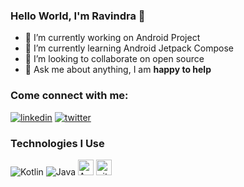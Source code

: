 ### Hello World, I'm Ravindra 👋


- 🔭 I’m currently working on Android Project
- 🌱 I’m currently learning Android Jetpack Compose
- 👯 I’m looking to collaborate on open source
- 💬 Ask me about anything, I am **happy to help**

### Come connect with me:
[<img alt="linkedin" src="https://img.shields.io/badge/LinkedIn-0077B5?style=for-the-badge&logo=linkedin&logoColor=white" />](https://www.linkedin.com/in/ravithoria)
[<img alt="twitter" src="https://img.shields.io/badge/Twitter-1DA1F2?style=for-the-badge&logo=twitter&logoColor=white" />](https://twitter.com/ravindra_gt)

### Technologies I Use
![Kotlin](https://img.shields.io/badge/kotlin-%230095D5.svg?style=for-the-badge&logo=kotlin&logoColor=white)
<img alt="Java" src="https://img.shields.io/badge/Java-ED8B00?style=for-the-badge&logo=java&logoColor=white" />
<img src="https://img.shields.io/badge/Android-282C34?logo=android&logoColor=3DDC84" alt="Android logo" title="Android" height="25" />
<img src="https://img.shields.io/badge/git-282C34?logo=git&logoColor=F05032" alt="git logo" title="git" height="25" />
